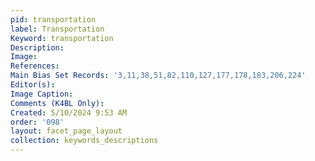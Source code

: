```yaml
---
pid: transportation
label: Transportation
Keyword: transportation
Description: 
Image: 
References: 
Main Bias Set Records: '3,11,38,51,82,110,127,177,178,183,206,224'
Editor(s): 
Image Caption: 
Comments (K4BL Only): 
Created: 5/10/2024 9:53 AM
order: '098'
layout: facet_page_layout
collection: keywords_descriptions
---
```

